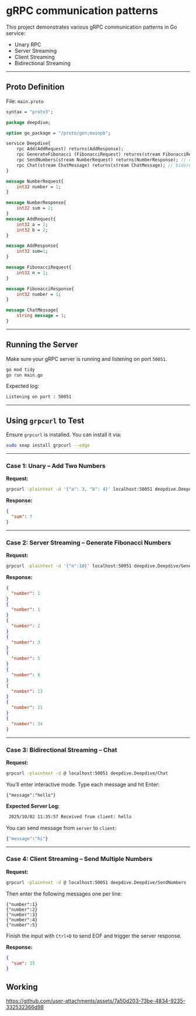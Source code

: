 # gRPC communication patterns

This project demonstrates various gRPC communication patterns in Go service:

* Unary RPC
* Server Streaming
* Client Streaming
* Bidirectional Streaming

---

## Proto Definition

File: `main.proto`

```proto
syntax = "proto3";

package deepdive;

option go_package = "/proto/gen;mainpb";

service Deepdive{
    rpc Add(AddRequest) returns(AddResponse);
    rpc GenerateFibonacci (FibonacciRequest) returns(stream FibonacciResponse); // server stream
    rpc SendNumbers(stream NumberRequest) returns(NumberResponse); // client stream
    rpc Chat(stream ChatMessage) returns(stream ChatMessage); // bidirectional stream
}

message NumberRequest{
    int32 number = 1;
}

message NumberResponse{
    int32 sum = 2;
}
message AddRequest{
    int32 a = 1;
    int32 b = 2;
}

message AddResponse{
    int32 sum=1;
}

message FibonacciRequest{
    int32 n = 1;
}

message FibonacciResponse{
    int32 number = 1;
}

message ChatMessage{
    string message = 1;
}
```

---

## Running the Server

Make sure your gRPC server is running and listening on port `50051`.

```bash
go mod tidy
go run main.go
```

Expected log:

```bash
Listening on port : 50051
```

---

## Using `grpcurl` to Test

Ensure `grpcurl` is installed. You can install it via:

```bash
sudo snap install grpcurl --edge
```

---

### Case 1: Unary – Add Two Numbers

**Request:**

```bash
grpcurl -plaintext -d '{"a": 3, "b": 4}' localhost:50051 deepdive.Deepdive/Add
```

**Response:**

```json
{
  "sum": 7
}
```

---

### Case 2: Server Streaming – Generate Fibonacci Numbers

**Request:**

```bash
grpcurl -plaintext -d '{"n":10}' localhost:50051 deepdive.Deepdive/GenerateFibonacci
```

**Response:**

```json
{
  "number": 1
}
{
  "number": 1
}
{
  "number": 2
}
{
  "number": 3
}
{
  "number": 5
}
{
  "number": 8
}
{
  "number": 13
}
{
  "number": 21
}
{
  "number": 34
}
```

---

### Case 3: Bidirectional Streaming – Chat

**Request:**

```bash
grpcurl -plaintext -d @ localhost:50051 deepdive.Deepdive/Chat
```

You’ll enter interactive mode. Type each message and hit Enter:

```
{"message":"hello"}
```

**Expected Server Log:**

```bash
 2025/10/02 11:35:57 Received from client: hello
```

You can send message from `server` to `client`:

```bash
{"message":"hi"}
```

---

### Case 4: Client Streaming – Send Multiple Numbers

**Request:**

```bash
grpcurl -plaintext -d @ localhost:50051 deepdive.Deepdive/SendNumbers
```

Then enter the following messages one per line:

```
{"number":1}
{"number":2}
{"number":3}
{"number":4}
{"number":5}
```

Finish the input with `Ctrl+D` to send EOF and trigger the server response.

**Response:**

```json
{
  "sum": 15
}
```

## Working

https://github.com/user-attachments/assets/7a50d203-73be-4834-9235-332532366d98

